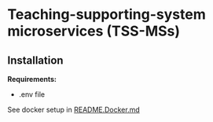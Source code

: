 # Teaching-supporting-system microservices (TSS-MSs)

## Installation
**Requirements:**
- .env file

See docker setup in [README.Docker.md](./README.Docker.md)
